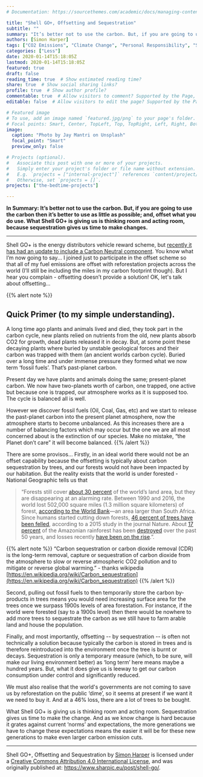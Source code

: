 ```yaml
---
# Documentation: https://sourcethemes.com/academic/docs/managing-content/

title: "Shell GO+, Offsetting and Sequestration"
subtitle: ""
summary: "It’s better not to use the carbon. But, if you are going to use the carbon then it’s better to use as little as possible; and, offset what you do use. What Shell GO+ is giving us is thinking room and acting room, because sequestration gives us time to make changes."
authors: [Simon Harper]
tags: ["CO2 Emissions", "Climate Change", "Personal Responsibility", "Shell", "Transport"]
categories: ["Less"]
date: 2020-01-14T15:18:05Z
lastmod: 2020-01-14T15:18:05Z
featured: true
draft: false
reading_time: true  # Show estimated reading time?
share: true  # Show social sharing links?
profile: true  # Show author profile?
commentable: true  # Allow visitors to comment? Supported by the Page, Post, and Docs content types.
editable: false  # Allow visitors to edit the page? Supported by the Page, Post, and Docs content types.

# Featured image
# To use, add an image named `featured.jpg/png` to your page's folder.
# Focal points: Smart, Center, TopLeft, Top, TopRight, Left, Right, BottomLeft, Bottom, BottomRight.
image:
  caption: "Photo by Jay Mantri on Unsplash"
  focal_point: "Smart"
  preview_only: false

# Projects (optional).
#   Associate this post with one or more of your projects.
#   Simply enter your project's folder or file name without extension.
#   E.g. `projects = ["internal-project"]` references `content/project/deep-learning/index.md`.
#   Otherwise, set `projects = []`.
projects: ["the-bedtime-projects"]

---
```


**In Summary: It’s better not to use the carbon. But, if you are going to use the carbon then it’s better to use as little as possible; and, offset what you do use. What Shell GO+ is giving us is thinking room and acting room, because sequestration gives us time to make changes.**

---

Shell GO+ is the energy distributors vehicle reward scheme, but [recently it has had an update to include a Carbon Neutral component](https://www.shell.co.uk/media/2019-media-releases/drivers-set-to-go-carbon-neutral-with-shell.html). You know what I’m now going to say...  I joined just to participate in the offset scheme so that all of my fuel emissions are offset with reforestation projects across the world (I’ll still be including the miles in my carbon footprint though). But I hear you complain - offsetting doesn’t provide a solution! OK, let's talk about offsetting... 

{{% alert note %}}
## Quick Primer (to my simple understanding).

A long time ago plants and animals lived and died, they took part in the carbon cycle, new plants relied on nutrients from the old, new plants absorb CO2 for growth, dead plants released it in decay. But, at some point these decaying plants where buried by unstable geological forces and their carbon was trapped with them (an ancient worlds carbon cycle). Buried over a long time and under immense pressure they formed  what we now term ‘fossil fuels’. That’s past-planet carbon.

Present day we have plants and animals doing the same; present-planet carbon. We now have two-planets worth of carbon, one trapped, one active but because one is trapped, our atmosphere works as it is supposed too. The cycle is balanced all is well.

However we discover fossil fuels (Oil, Coal, Gas, etc) and we start to release the past-planet carbon into the present planet atmosphere, now the atmosphere starts to become unbalanced. As this increases there are a number of balancing factors which may occur but the one we are all most concerned about is the extinction of our species. Make no mistake, “the Planet don’t care” it will become balanced.
{{% /alert %}}

There are some provisos… Firstly, in an ideal world there would not be an offset capability because the offsetting is typically about carbon sequestration by trees, and our forests would not have been impacted by our habitation. But the reality exists that the world is under forested - National Geographic tells us that 

> “Forests still cover [about 30 percent](https://data.worldbank.org/indicator/AG.LND.FRST.ZS) of the world’s land area, but they are disappearing at an alarming rate. Between 1990 and 2016, the world lost 502,000 square miles (1.3 million square kilometers) of forest, [according to the World Bank](https://blogs.worldbank.org/opendata/five-forest-figures-international-day-forests)—an area larger than South Africa. Since humans started cutting down forests, [46 percent of trees have been felled](https://www.nature.com/articles/nature14967), according to a 2015 study in the journal Nature. About [17 percent](https://www.worldwildlife.org/threats/deforestation) of the Amazonian rainforest has been [destroyed](https://www.nationalgeographic.com/environment/2018/12/amazon-rain-forest-conservation-chico-mendes-anniversary-jair-bolsanaro/) over the past 50 years, and losses recently [have been on the rise](https://news.nationalgeographic.com/2018/06/tropical-deforestation-forest-loss-2017/).”. 

{{% alert note %}}
“Carbon sequestration or carbon dioxide removal (CDR) is the long-term removal, capture or sequestration of carbon dioxide from the atmosphere to slow or reverse atmospheric CO2 pollution and to mitigate or reverse global warming.” - thanks wikipedia [https://en.wikipedia.org/wiki/Carbon_sequestration](https://en.wikipedia.org/wiki/Carbon_sequestration)
{{% /alert %}}

Second, pulling out fossil fuels to then temporarily store the carbon by-products in trees means you would need increasing surface area for the trees once we surpass 1900s levels of area forestation. For instance, if the world were forested (say to a 1900s level) then there would be nowhere to add more trees to sequestrate the carbon as we still have to farm arable land and house the population.

Finally, and most importantly, offsetting -- by sequestration -- is often not technically a solution because typically the carbon is stored in trees and is therefore reintroduced into the environment once the tree is burnt or decays. Sequestration is only a temporary measure (which, to be sure, will make our living environment better) as ‘long term’ here means maybe a hundred years. But, what it does give us is leeway to get our carbon consumption under control and significantly reduced.

We must also realise that  the world's governments are not coming to save us by reforestation on the public ‘dime’, so it seems at present if we want it we need to buy it. And at a 46% loss, there are a lot of trees to be bought.

What Shell GO+ is giving us is thinking room and acting room. Sequestration gives us time to make the change. And as we know change is hard because it grates against current ‘norms’ and expectations, the more generations we have to change these expectations means the easier it will be for these new generations to make even larger carbon emission cuts.

---

<span xmlns:dct="http://purl.org/dc/terms/" href="http://purl.org/dc/dcmitype/Text" property="dct:title" rel="dct:type">Shell GO+, Offsetting and Sequestration</span> by <a xmlns:cc="http://creativecommons.org/ns#" href="https://www.sharpic.eu/post/shell-go/" property="cc:attributionName" rel="cc:attributionURL">Simon Harper</a> is licensed under a <a rel="license" href="http://creativecommons.org/licenses/by/4.0/">Creative Commons Attribution 4.0 International License</a>, and was originally published at: https://www.sharpic.eu/post/shell-go/.